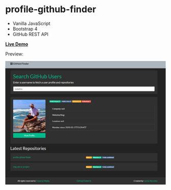 # profile-github-finder

- Vanilla JavaScript
- Bootstrap 4
- GitHub REST API

**[Live Demo](https://kubalino.github.io/profile-github-finder/)**

Preview: 

![alt text](https://github.com/kubalino/profile-github-finder/blob/master/resources/pscreen.PNG?raw=true)

